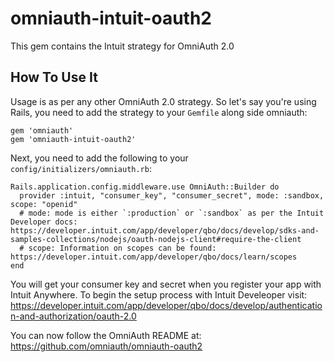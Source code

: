 # omniauth-intuit-oauth2
This gem contains the Intuit strategy for OmniAuth 2.0

## How To Use It

Usage is as per any other OmniAuth 2.0 strategy. So let's say you're using Rails, you need to add the strategy to your `Gemfile` along side omniauth:

    gem 'omniauth'
    gem 'omniauth-intuit-oauth2'

Next, you need to add the following to your `config/initializers/omniauth.rb`:

    Rails.application.config.middleware.use OmniAuth::Builder do
      provider :intuit, "consumer_key", "consumer_secret", mode: :sandbox, scope: "openid"
      # mode: mode is either `:production` or `:sandbox` as per the Intuit Developer docs: https://developer.intuit.com/app/developer/qbo/docs/develop/sdks-and-samples-collections/nodejs/oauth-nodejs-client#require-the-client
      # scope: Information on scopes can be found: https://developer.intuit.com/app/developer/qbo/docs/learn/scopes
    end

You will get your consumer key and secret when you register your app with Intuit Anywhere.
To begin the setup process with Intuit Develeoper visit: https://developer.intuit.com/app/developer/qbo/docs/develop/authentication-and-authorization/oauth-2.0

You can now follow the OmniAuth README at: https://github.com/omniauth/omniauth-oauth2
